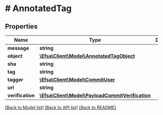 # # AnnotatedTag

## Properties

Name | Type | Description | Notes
------------ | ------------- | ------------- | -------------
**message** | **string** |  | [optional]
**object** | [**\Efsa\Client\Model\AnnotatedTagObject**](AnnotatedTagObject.md) |  | [optional]
**sha** | **string** |  | [optional]
**tag** | **string** |  | [optional]
**tagger** | [**\Efsa\Client\Model\CommitUser**](CommitUser.md) |  | [optional]
**url** | **string** |  | [optional]
**verification** | [**\Efsa\Client\Model\PayloadCommitVerification**](PayloadCommitVerification.md) |  | [optional]

[[Back to Model list]](../../README.md#models) [[Back to API list]](../../README.md#endpoints) [[Back to README]](../../README.md)
